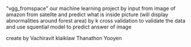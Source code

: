 "vgg_fromspace" 
our machine learning project by input from image of amazon from satelite and predict what is inside picture (will display abnormalities around forest area)
 by k cross validation to validate the data 
and use squential model to predict answer of image

create by
Vachiravit klaiklaw
Thanathon Yooyen